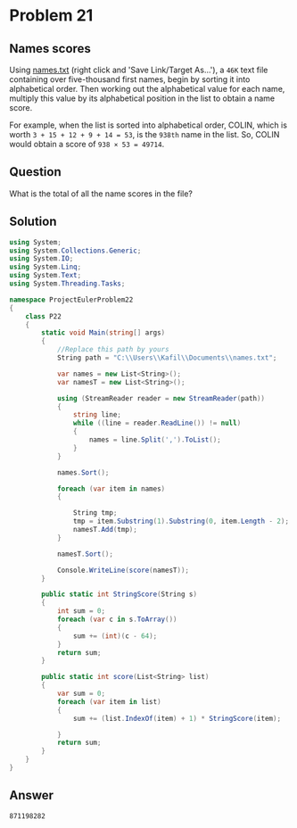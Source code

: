 # Problem 21 
## Names scores

Using [names.txt](https://projecteuler.net/project/resources/p022_names.txt) (right click and 'Save Link/Target As...'), a `46K` text file containing over five-thousand first names, begin by sorting it into alphabetical order. Then working out the alphabetical value for each name, multiply this value by its alphabetical position in the list to obtain a name score.

For example, when the list is sorted into alphabetical order, COLIN, which is worth `3 + 15 + 12 + 9 + 14 = 53`, is the `938th` name in the list. So, COLIN would obtain a score of `938 × 53 = 49714`.



## Question
What is the total of all the name scores in the file?


## Solution

```csharp
using System;
using System.Collections.Generic;
using System.IO;
using System.Linq;
using System.Text;
using System.Threading.Tasks;

namespace ProjectEulerProblem22
{
    class P22
    {
        static void Main(string[] args)
        {	
        	//Replace this path by yours
            String path = "C:\\Users\\Kafil\\Documents\\names.txt";

            var names = new List<String>();
            var namesT = new List<String>();

            using (StreamReader reader = new StreamReader(path))
            {
                string line;
                while ((line = reader.ReadLine()) != null)
                {
                    names = line.Split(',').ToList();
                }
            }

            names.Sort();

            foreach (var item in names)
            {

                String tmp;
                tmp = item.Substring(1).Substring(0, item.Length - 2);
                namesT.Add(tmp);
            }

            namesT.Sort();

            Console.WriteLine(score(namesT));
        }

        public static int StringScore(String s)
        {
            int sum = 0;
            foreach (var c in s.ToArray())
            {
                sum += (int)(c - 64);
            }
            return sum;
        }

        public static int score(List<String> list)
        {
            var sum = 0;
            foreach (var item in list)
            {
                sum += (list.IndexOf(item) + 1) * StringScore(item);

            }
            return sum;
        }
    }
}
```

## Answer
`871198282`